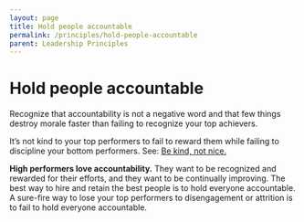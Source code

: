 ```yaml
---
layout: page
title: Hold people accountable
permalink: /principles/hold-people-accountable
parent: Leadership Principles
---
```


# Hold people accountable

Recognize that accountability is not a negative word and that few things destroy morale faster than failing to recognize your top achievers.

It’s not kind to your top performers to fail to reward them while failing to discipline your bottom performers. See: [Be kind, not nice.](/principles/be-kind-not-nice)

**High performers love accountability.** They want to be recognized and rewarded for their efforts, and they want to be continually improving. The best way to hire and retain the best people is to hold everyone accountable. A sure-fire way to lose your top performers to disengagement or attrition is to fail to hold everyone accountable.
